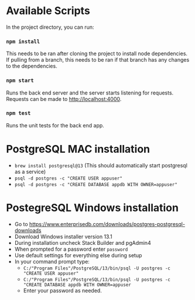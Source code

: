 # Available Scripts

In the project directory, you can run:
### `npm install`
This needs to be ran after cloning the project to install node dependencies. If pulling from a branch, this needs to be
ran if that branch has any changes to the dependencies.

### `npm start`

Runs the back end server and the server starts listening for requests. Requests can be made to
[http://localhost:4000](http://localhost:4000).

### `npm test`

Runs the unit tests for the back end app.

# PostgreSQL MAC installation
* `brew install postgresql@13` (This should automatically start postgresql as a service)
* `psql -d postgres -c "CREATE USER appuser"`
* `psql -d postgres -c "CREATE DATABASE appdb WITH OWNER=appuser"`

# PostegreSQL Windows installation
* Go to https://www.enterprisedb.com/downloads/postgres-postgresql-downloads
* Download Windows installer version 13.1
* During installation uncheck Stack Builder and pgAdmin4
* When prompted for a password enter `password` 
* Use default settings for everything else during setup
* In your command prompt type:
  * `C:/"Program Files"/PostgreSQL/13/bin/psql -U postgres -c "CREATE USER appuser"`
  * `C:/"Program Files"/PostgreSQL/13/bin/psql -U postgres -c "CREATE DATABASE appdb WITH OWNER=appuser`
  * Enter your password as needed.